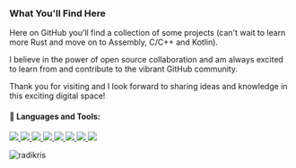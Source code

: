 <!--[![trophy](https://github-profile-trophy.vercel.app/?username=quantme&theme=onedark)](https://github.com/ryo-ma/github-profile-trophy)-->
<!-- <div align="center">
    <a href="https://git.io/typing-svg"><img src="https://readme-typing-svg.herokuapp.com?font=Sriracha&size=36&duration=4500&color=61D9FA&center=true&width=450&lines=My+name+is+Adrian+Grimm!;Marine+Corps+veteran;Front-end+engineer;Huge+Star+Wars+fan;I+love+cats...;...and+Colts+football!" alt="Adrian Grimm, front-end developer and Marine Corps veteran"></a>
</div> -->
<!--✨ Dart and Flutter ✨-->



### What You'll Find Here

Here on GitHub you'll find a collection of some projects (can't wait to learn more Rust and move on to Assembly, C/C++ and Kotlin).

I believe in the power of open source collaboration and am always excited to learn from and contribute to the vibrant GitHub community.



Thank you for visiting and I look forward to sharing ideas and knowledge in this exciting digital space!

<!--![](https://komarev.com/ghpvc/?username=quantme)-->

#### 🚀 Languages and Tools:

<p align="left"> 
    <!--<a href="https://www.java.com" target="_blank"> <img src="https://img.icons8.com/color/48/000000/java-coffee-cup-logo.png"/> </a>-->
    <a href="https://dart.dev" target="_blank"> <img src="https://img.icons8.com/color/48/000000/dart.png"/> </a>
  <a href="https://flutter.dev" target="_blank"> <img src="https://img.icons8.com/color/48/000000/flutter.png"/> </a>
  <a href="https://php.net" target="_blank"> <img src="https://img.icons8.com/dusk/48/000000/php-logo.png"/> </a>
  <a href="https://www.mysql.com/" target="_blank"> <img src="https://img.icons8.com/fluent/50/000000/mysql-logo.png"/> </a>
    <a href="https://developer.mozilla.org/en-US/docs/Web/JavaScript" target="_blank"> <img src="https://img.icons8.com/color/48/000000/javascript.png"/> </a> 
    <a href="https://www.w3.org/html/" target="_blank"> <img src="https://img.icons8.com/color/48/000000/html-5.png"/> </a> 
    <a href="https://www.w3schools.com/css/" target="_blank"> <img src="https://img.icons8.com/color/48/000000/css3.png"/> </a>
    <!-- <a href="https://www.docker.com/" target="_blank"> <img src="https://img.icons8.com/color/48/000000/docker.png"/> </a> -->
    <!--<a href="https://www.w3schools.com/css/" target="_blank"> <img src="https://img.icons8.com/color/48/000000/external-rust-is-a-multi-paradigm-system-programming-language-logo-shadow-tal-revivo.png"/> </a>-->
    <!--<a href="https://www.python.org" target="_blank"> <img src="https://img.icons8.com/color/48/000000/python.png"/> </a>-->
    <img src="https://img.icons8.com/color/48/000000/c-programming.png"/>
    
</p>
<p><img align="center" src="https://github-readme-stats.vercel.app/api/top-langs?username=quantme&show_icons=true&locale=en&layout=compact" alt="radikris" /></p>

<!--
**Quantme/Quantme** is a ✨ _special_ ✨ repository because its `README.md` (this file) appears on your GitHub profile.

Here are some ideas to get you started:

- 🔭 I’m currently working on ...
- 🌱 I’m currently learning ...
- 👯 I’m looking to collaborate on ...
- 🤔 I’m looking for help with ...
- 💬 Ask me about ...
- 📫 How to reach me: ...
- 😄 Pronouns: ...
- ⚡ Fun fact: ...
-->
